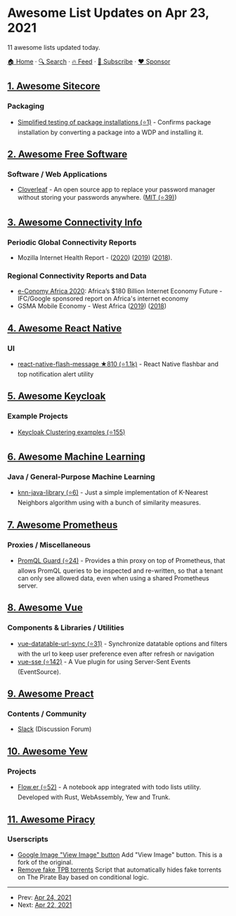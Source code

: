 # Awesome List Updates on Apr 23, 2021

11 awesome lists updated today.

[🏠 Home](/README.md) · [🔍 Search](https://www.trackawesomelist.com/search/) · [🔥 Feed](https://www.trackawesomelist.com/rss.xml) · [📮 Subscribe](https://trackawesomelist.us17.list-manage.com/subscribe?u=d2f0117aa829c83a63ec63c2f&id=36a103854c) · [❤️  Sponsor](https://github.com/sponsors/theowenyoung)



## [1. Awesome Sitecore](/content/MartinMiles/awesome-sitecore/README.md)

### Packaging

*   [Simplified testing of package installations (⭐1)](https://github.com/michaellwest/test-sitecore-packages) - Confirms package installation by converting a package into a WDP and installing it.

## [2. Awesome Free Software](/content/johnjago/awesome-free-software/README.md)

### Software / Web Applications

*   [Cloverleaf](https://cloverleaf.app) - An open source app to replace your password manager without storing your passwords anywhere. ([MIT (⭐39)](https://github.com/cloverleaf/web/blob/master/LICENSE))

## [3. Awesome Connectivity Info](/content/stevesong/awesome-connectivity-info/README.md)

### Periodic Global Connectivity Reports

*   Mozilla Internet Health Report - ([2020](https://2020.internethealthreport.org/)) ([2019](https://internethealthreport.org/2019/)) ([2018](https://internethealthreport.org/2018/)).

### Regional Connectivity Reports and Data

*   [e-Conomy Africa 2020](https://www.ifc.org/wps/wcm/connect/publications_ext_content/ifc_external_publication_site/publications_listing_page/google-e-conomy): Africa’s $180 Billion Internet Economy Future - IFC/Google sponsored report on Africa's internet economy
*   GSMA Mobile Economy - West Africa ([2019](https://www.gsma.com/r/mobileeconomy/west-africa/)) ([2018](https://www.gsma.com/subsaharanafrica/wp-content/uploads/2018/11/2018-04-11-e568fe9e710ec776d82c04e9f6760adb.pdf))

## [4. Awesome React Native](/content/jondot/awesome-react-native/README.md)

### UI

*   [react-native-flash-message ★810 (⭐1.1k)](https://github.com/lucasferreira/react-native-flash-message#readme) - React Native flashbar and top notification alert utility

## [5. Awesome Keycloak](/content/thomasdarimont/awesome-keycloak/README.md)

### Example Projects

*   [Keycloak Clustering examples (⭐155)](https://github.com/ivangfr/keycloak-clustered)

## [6. Awesome Machine Learning](/content/josephmisiti/awesome-machine-learning/README.md)

### Java / General-Purpose Machine Learning

*   [knn-java-library (⭐6)](https://github.com/felipexw/knn-java-library) - Just a simple implementation of K-Nearest Neighbors algorithm using with a bunch of similarity measures.

## [7. Awesome Prometheus](/content/roaldnefs/awesome-prometheus/README.md)

### Proxies / Miscellaneous

*   [PromQL Guard (⭐24)](https://github.com/kfdm/promql-guard) - Provides a thin proxy on top of Prometheus, that allows PromQL queries to be inspected and re-written, so that a tenant can only see allowed data, even when using a shared Prometheus server.

## [8. Awesome Vue](/content/vuejs/awesome-vue/README.md)

### Components & Libraries / Utilities

*   [vue-datatable-url-sync (⭐31)](https://github.com/socotecio/vue-datatable-url-sync) - Synchronize datatable options and filters with the url to keep user preference even after refresh or navigation
*   [vue-sse (⭐142)](https://github.com/tserkov/vue-sse) - A Vue plugin for using Server-Sent Events (EventSource).

## [9. Awesome Preact](/content/preactjs/awesome-preact/README.md)

### Contents / Community

*   [Slack](https://chat.preactjs.com/) (Discussion Forum)

## [10. Awesome Yew](/content/jetli/awesome-yew/README.md)

### Projects

*   [Flow.er (⭐52)](https://github.com/LighghtEeloo/flow.er) - A notebook app integrated with todo lists utility. Developed with Rust, WebAssembly, Yew and Trunk.

## [11. Awesome Piracy](/content/Igglybuff/awesome-piracy/README.md)

### Userscripts

*   [Google Image "View Image" button](https://greasyfork.org/en/scripts/392076-google-images-direct-link-fix) Add "View Image" button. This is a fork of the original.
*   [Remove fake TPB torrents](https://www.removeddit.com/r/Piracy/comments/78aicx/i_wrote_a_small_script_that_automatically_hides/) Script that automatically hides fake torrents on The Pirate Bay based on conditional logic.

---

- Prev: [Apr 24, 2021](/content/2021/04/24/README.md)
- Next: [Apr 22, 2021](/content/2021/04/22/README.md)